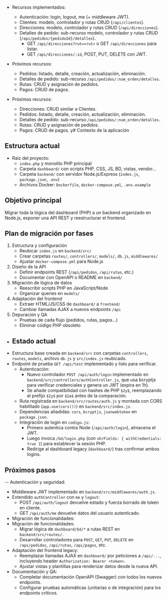 - Recursos implementados:
  - Autenticación: login, logout, me (+ middleware JWT).
  - Clientes: modelo, controlador y rutas CRUD (`/api/clientes`).
  - Direcciones: modelo, controlador y rutas CRUD (`/api/direcciones`).
  - Detalles de pedido: sub-recurso modelo, controlador y rutas CRUD (`/api/pedidos/{pedidoId}/detalles`).
    - GET `/api/direcciones?rut=<rut>` o GET `/api/direcciones` para listar.
    - GET `/api/direcciones/:id`, POST, PUT, DELETE con JWT.

- Próximos recursos:
  - Pedidos: listado, detalle, creación, actualización, eliminación.
  - Detalles de pedido: sub-recurso `/api/pedidos/:num_orden/detalles`.
  - Rutas: CRUD y asignación de pedidos.
  - Pagos: CRUD de pagos.

- Próximos recursos:
  - Direcciones: CRUD similar a Clientes.
  - Pedidos: listado, detalle, creación, actualización, eliminación.
  - Detalles de pedido: sub-recurso `/api/pedidos/:num_orden/detalles`.
  - Rutas: CRUD y asignación de pedidos.
  - Pagos: CRUD de pagos.
y# Contexto de la aplicación

## Estructura actual
- Raíz del proyecto:
  - `index.php` y monolito PHP principal
  - Carpeta `dashboard/` con scripts PHP, CSS, JS, BD, vistas, vendor…
  - Carpeta `backend/` con servidor Node.js/Express (`index.js`, `package.json`, `.env`)
  - Archivos Docker: `Dockerfile`, `docker-compose.yml`, `.env.example`

## Objetivo principal
Migrar toda la lógica del dashboard (PHP) a un backend organizado en Node.js, exponer una API REST y reestructurar el frontend.

## Plan de migración por fases
1. Estructura y configuración
   - Reubicar `index.js` en `backend/src/`
   - Crear carpetas `routes/`, `controllers/`, `models/`, `db.js`, `middlewares/`
   - Ajustar `docker-compose.yml` para Node.js
2. Diseño de la API
   - Definir endpoints REST (`/api/pedidos`, `/api/rutas`, etc.)
   - Documentar con OpenAPI o README en `backend/`
3. Migración de lógica de datos
   - Reescribir scripts PHP en JavaScript/Node
   - Organizar queries en `models/`
4. Adaptación del frontend
   - Extraer HTML/JS/CSS de `dashboard/` a `frontend/`
   - Cambiar llamadas AJAX a nuevos endpoints `/api`
5. Depuración y QA
   - Pruebas de cada flujo (pedidos, rutas, pagos…)
   - Eliminar código PHP obsoleto

- ## Estado actual
- Estructura base creada en `backend/src` con carpetas `controllers`, `routes`, `models`, archivo `db.js` y `src/index.js` reubicado.
- Endpoint de prueba `GET /api/test` implementado y listo para verificar.
  - Autenticación:
    - Nuevo controlador `POST /api/auth/login` implementado en `backend/src/controllers/authController.js`, que usa bcryptjs para verificar credenciales y genera un JWT (expira en 1h).
    - Se añade compatibilidad con hashes de PHP `$2y$`, reemplazando el prefijo `$2y$` por `$2a$` antes de la comparación.
  - Ruta registrada en `backend/src/routes/auth.js` y montada con CORS habilitado (`app.use(cors())`) en `backend/src/index.js`.
  - Dependencias añadidas: `cors`, `bcryptjs`, `jsonwebtoken` en `package.json`.
  - Integración de login en `codigo.js`:
    - Primero autentica contra Node (`/api/auth/login`), almacena el JWT.
    - Luego invoca `/bd/login.php` (con `xhrFields: { withCredentials: true }`) para establecer la sesión PHP.
    - Redirige al dashboard legacy (`dashboard/`) tras confirmar ambos logins.

## Próximos pasos
-- Autenticación y seguridad:
  - Middleware JWT implementado en `backend/src/middlewares/auth.js`.
  - Extendido `authController` con `me` y `logout`:
    - POST `/api/auth/logout` devuelve estado y fuerza borrado de token en cliente.
    - GET `/api/auth/me` devuelve datos del usuario autenticado.
- Migración de funcionalidades:
- Migración de funcionalidades:
  - Migrar lógica de `dashboard/bd/*` a rutas REST en `backend/src/routes/`.
  - Desarrollar controladores para `POST`, `GET`, `PUT`, `DELETE` en `/api/pedidos`, `/api/rutas`, `/api/pagos`, etc.
- Adaptación del frontend legacy:
  - Reemplazar llamadas AJAX en `dashboard/` por peticiones a `/api/...`, incluyendo header `Authorization: Bearer <token>`.
  - Ajustar vistas y plantillas para renderizar datos desde la nueva API.
- Documentación y QA:
  - Completar documentación OpenAPI (Swagger) con todos los nuevos endpoints.
  - Configurar pruebas automáticas (unitarias o de integración) para los endpoints críticos.